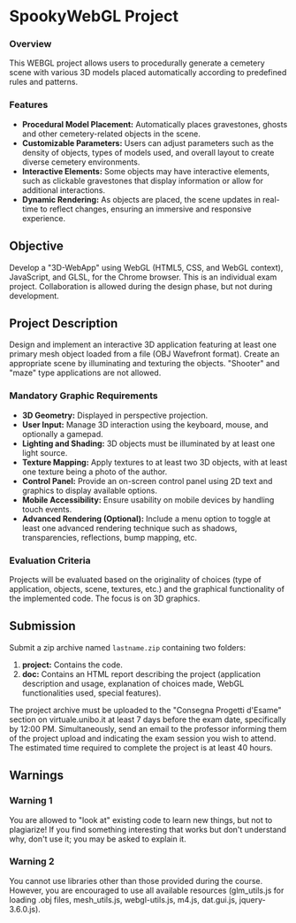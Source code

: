 # SpookyWebGL Project


### Overview
This WEBGL project allows users to procedurally generate a cemetery scene with various 3D models placed automatically according to predefined rules and patterns.

### Features
- **Procedural Model Placement:** Automatically places gravestones, ghosts and other cemetery-related objects in the scene.
- **Customizable Parameters:** Users can adjust parameters such as the density of objects, types of models used, and overall layout to create diverse cemetery environments.
- **Interactive Elements:** Some objects may have interactive elements, such as clickable gravestones that display information or allow for additional interactions.
- **Dynamic Rendering:** As objects are placed, the scene updates in real-time to reflect changes, ensuring an immersive and responsive experience.


## Objective
Develop a "3D-WebApp" using WebGL (HTML5, CSS, and WebGL context), JavaScript, and GLSL, for the Chrome browser. This is an individual exam project. Collaboration is allowed during the design phase, but not during development.

## Project Description
Design and implement an interactive 3D application featuring at least one primary mesh object loaded from a file (OBJ Wavefront format). Create an appropriate scene by illuminating and texturing the objects. "Shooter" and "maze" type applications are not allowed.

### Mandatory Graphic Requirements
- **3D Geometry:** Displayed in perspective projection.
- **User Input:** Manage 3D interaction using the keyboard, mouse, and optionally a gamepad.
- **Lighting and Shading:** 3D objects must be illuminated by at least one light source.
- **Texture Mapping:** Apply textures to at least two 3D objects, with at least one texture being a photo of the author.
- **Control Panel:** Provide an on-screen control panel using 2D text and graphics to display available options.
- **Mobile Accessibility:** Ensure usability on mobile devices by handling touch events.
- **Advanced Rendering (Optional):** Include a menu option to toggle at least one advanced rendering technique such as shadows, transparencies, reflections, bump mapping, etc.

### Evaluation Criteria
Projects will be evaluated based on the originality of choices (type of application, objects, scene, textures, etc.) and the graphical functionality of the implemented code. The focus is on 3D graphics.

## Submission
Submit a zip archive named `lastname.zip` containing two folders:
1. **project:** Contains the code.
2. **doc:** Contains an HTML report describing the project (application description and usage, explanation of choices made, WebGL functionalities used, special features).

The project archive must be uploaded to the "Consegna Progetti d'Esame" section on virtuale.unibo.it at least 7 days before the exam date, specifically by 12:00 PM. Simultaneously, send an email to the professor informing them of the project upload and indicating the exam session you wish to attend. The estimated time required to complete the project is at least 40 hours.

## Warnings

### Warning 1
You are allowed to "look at" existing code to learn new things, but not to plagiarize! If you find something interesting that works but don't understand why, don't use it; you may be asked to explain it.

### Warning 2
You cannot use libraries other than those provided during the course. However, you are encouraged to use all available resources (glm_utils.js for loading .obj files, mesh_utils.js, webgl-utils.js, m4.js, dat.gui.js, jquery-3.6.0.js).

